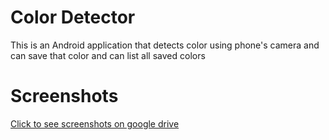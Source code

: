 # Color Detector
This is an Android application that detects color using phone's camera and can save that color and can list all saved colors

# Screenshots
<a href="https://drive.google.com/drive/folders/1RgqGN6lukdrKFd8izSHw7s9M3-K6LnJV">Click to see screenshots on google drive</a>